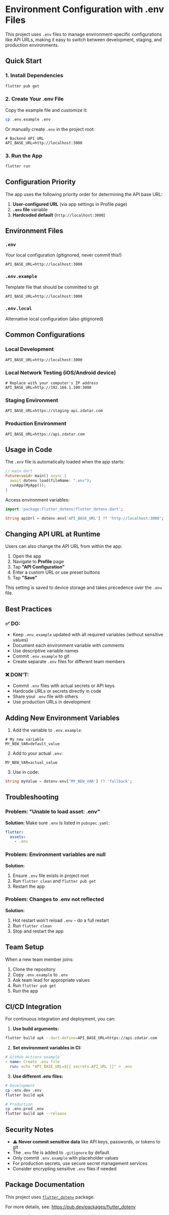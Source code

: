 # Environment Configuration with .env Files

This project uses `.env` files to manage environment-specific configurations like API URLs, making it easy to switch between development, staging, and production environments.

## Quick Start

### 1. Install Dependencies

```bash
flutter pub get
```

### 2. Create Your .env File

Copy the example file and customize it:

```bash
cp .env.example .env
```

Or manually create `.env` in the project root:

```env
# Backend API URL
API_BASE_URL=http://localhost:3000
```

### 3. Run the App

```bash
flutter run
```

## Configuration Priority

The app uses the following priority order for determining the API base URL:

1. **User-configured URL** (via app settings in Profile page)
2. **`.env` file** variable
3. **Hardcoded default** (`http://localhost:3000`)

## Environment Files

### `.env`
Your local configuration (gitignored, never commit this!)

```env
API_BASE_URL=http://localhost:3000
```

### `.env.example`
Template file that should be committed to git

```env
API_BASE_URL=http://localhost:3000
```

### `.env.local`
Alternative local configuration (also gitignored)

## Common Configurations

### Local Development
```env
API_BASE_URL=http://localhost:3000
```

### Local Network Testing (iOS/Android device)
```env
# Replace with your computer's IP address
API_BASE_URL=http://192.168.1.100:3000
```

### Staging Environment
```env
API_BASE_URL=https://staging-api.zdatar.com
```

### Production Environment
```env
API_BASE_URL=https://api.zdatar.com
```

## Usage in Code

The `.env` file is automatically loaded when the app starts:

```dart
// main.dart
Future<void> main() async {
  await dotenv.load(fileName: ".env");
  runApp(MyApp());
}
```

Access environment variables:

```dart
import 'package:flutter_dotenv/flutter_dotenv.dart';

String apiUrl = dotenv.env['API_BASE_URL'] ?? 'http://localhost:3000';
```

## Changing API URL at Runtime

Users can also change the API URL from within the app:

1. Open the app
2. Navigate to **Profile** page
3. Tap **"API Configuration"**
4. Enter a custom URL or use preset buttons
5. Tap **"Save"**

This setting is saved to device storage and takes precedence over the `.env` file.

## Best Practices

### ✅ DO:
- Keep `.env.example` updated with all required variables (without sensitive values)
- Document each environment variable with comments
- Use descriptive variable names
- Commit `.env.example` to git
- Create separate `.env` files for different team members

### ❌ DON'T:
- Commit `.env` files with actual secrets or API keys
- Hardcode URLs or secrets directly in code
- Share your `.env` file with others
- Use production URLs in development

## Adding New Environment Variables

1. Add the variable to `.env.example`:
```env
# My new variable
MY_NEW_VAR=default_value
```

2. Add to your actual `.env`:
```env
MY_NEW_VAR=actual_value
```

3. Use in code:
```dart
String myValue = dotenv.env['MY_NEW_VAR'] ?? 'fallback';
```

## Troubleshooting

### Problem: "Unable to load asset: .env"

**Solution:** Make sure `.env` is listed in `pubspec.yaml`:
```yaml
flutter:
  assets:
    - .env
```

### Problem: Environment variables are null

**Solution:** 
1. Ensure `.env` file exists in project root
2. Run `flutter clean` and `flutter pub get`
3. Restart the app

### Problem: Changes to .env not reflected

**Solution:**
1. Hot restart won't reload `.env` - do a full restart
2. Run `flutter clean`
3. Stop and restart the app

## Team Setup

When a new team member joins:

1. Clone the repository
2. Copy `.env.example` to `.env`
3. Ask team lead for appropriate values
4. Run `flutter pub get`
5. Run the app

## CI/CD Integration

For continuous integration and deployment, you can:

1. **Use build arguments:**
```bash
flutter build apk --dart-define=API_BASE_URL=https://api.zdatar.com
```

2. **Set environment variables in CI:**
```yaml
# GitHub Actions example
- name: Create .env file
  run: echo "API_BASE_URL=${{ secrets.API_URL }}" > .env
```

3. **Use different .env files:**
```bash
# Development
cp .env.dev .env
flutter build apk

# Production
cp .env.prod .env
flutter build apk --release
```

## Security Notes

- ⚠️ **Never commit sensitive data** like API keys, passwords, or tokens to git
- The `.env` file is added to `.gitignore` by default
- Only commit `.env.example` with placeholder values
- For production secrets, use secure secret management services
- Consider encrypting sensitive `.env` files if needed

## Package Documentation

This project uses [`flutter_dotenv`](https://pub.dev/packages/flutter_dotenv) package.

For more details, see: https://pub.dev/packages/flutter_dotenv
